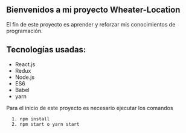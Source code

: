 ## Bienvenidos a mi proyecto Wheater-Location

El fin de este proyecto es aprender y reforzar mis conocimientos de programación.

 ## Tecnologías usadas:
  - React.js
  - Redux
  - Node.js
  - ES6
  - Babel
  - yarn

Para el inicio de este proyecto es necesario ejecutar los comandos
```
  1. npm install
  2. npm start o yarn start
```
